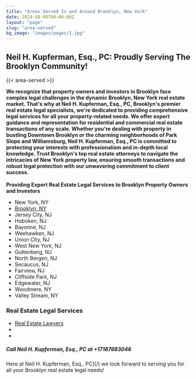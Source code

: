 ```yaml
---
title: "Areas Served In and Around Brooklyn, New York"
date: 2024-08-08T00:00:00Z
layout: "page"
slug: "area-served"
bg_image: "images/pages/1.jpg"
---
```


## Neil H. Kupferman, Esq., PC: Proudly Serving The Brooklyn Community!

{{< area-served >}}

**We recognize that property owners and investors in Brooklyn face complex legal challenges in the dynamic Brooklyn, New York real estate market. That's why at Neil H. Kupferman, Esq., PC, Brooklyn's premier real estate legal specialists, we're dedicated to providing comprehensive legal services for all your property-related needs. We offer expert guidance and representation for residential and commercial real estate transactions of any scale. Whether you're dealing with property in bustling Downtown Brooklyn or the charming neighborhoods of Park Slope and Williamsburg, Neil H. Kupferman, Esq., PC is committed to protecting your interests with professionalism and in-depth local knowledge. Trust Brooklyn's top real estate attorneys to navigate the intricacies of New York property law, ensuring smooth transactions and robust legal protection with our unwavering commitment to client success.**\
<br>
**Providing Expert Real Estate Legal Services to Brooklyn Property Owners and Investors**

- New York, NY
- [Brooklyn, NY](/brooklyn-new-york/)
- Jersey City, NJ
- Hoboken, NJ
- Bayonne, NJ
- Weehawken, NJ
- Union City, NJ
- West New York, NJ
- Guttenberg, NJ
- North Bergen, NJ
- Secaucus, NJ
- Fairview, NJ
- Cliffside Park, NJ
- Edgewater, NJ
- Woodmere, NY
- Valley Stream, NY


### **Real Estate Legal Services**

- [Real Estate Lawyers](/)
- 
- 

##### **Call Neil H. Kupferman, Esq., PC at +17187683046**

Here at Neil H. Kupferman, Esq., PC](/) we look forward to serving you for all your Brooklyn real estate legal needs!